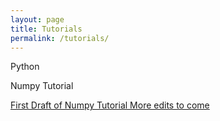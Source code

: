 ```yaml
---
layout: page
title: Tutorials
permalink: /tutorials/
---
```


Python 

Numpy Tutorial

[First Draft of Numpy Tutorial More edits to come](earthkid123.github.io/_posts/numpy_tutorial.md)
 
